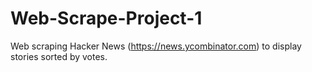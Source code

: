 # Web-Scrape-Project-1

Web scraping Hacker News (https://news.ycombinator.com) to display stories sorted by votes.
